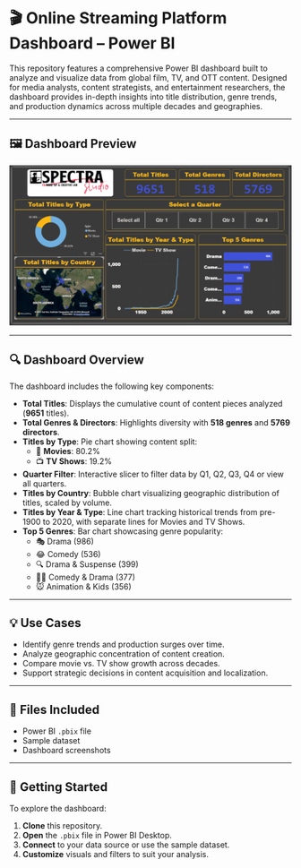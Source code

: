 # 🎬 Online Streaming Platform Dashboard – Power BI

This repository features a comprehensive Power BI dashboard built to analyze and visualize data from global film, TV, and OTT content. Designed for media analysts, content strategists, and entertainment researchers, the dashboard provides in-depth insights into title distribution, genre trends, and production dynamics across multiple decades and geographies.

---
## 🖼️ Dashboard Preview

![Online Streaming Platform Dashboard](https://raw.githubusercontent.com/Jaideep-2712/Online-Streaming-Platform-Dashboard-Power-BI/main/Online%20Streaming%20Platform%20Dashboard.png)

---
## 🔍 Dashboard Overview

The dashboard includes the following key components:

- **Total Titles**: Displays the cumulative count of content pieces analyzed (**9651** titles).
- **Total Genres & Directors**: Highlights diversity with **518 genres** and **5769 directors**.
- **Titles by Type**: Pie chart showing content split:
  - 🎥 **Movies**: 80.2%
  - 📺 **TV Shows**: 19.2%
- **Quarter Filter**: Interactive slicer to filter data by Q1, Q2, Q3, Q4 or view all quarters.
- **Titles by Country**: Bubble chart visualizing geographic distribution of titles, scaled by volume.
- **Titles by Year & Type**: Line chart tracking historical trends from pre-1900 to 2020, with separate lines for Movies and TV Shows.
- **Top 5 Genres**: Bar chart showcasing genre popularity:
  - 🎭 Drama (986)
  - 😂 Comedy (536)
  - 🔍 Drama & Suspense (399)
  - 🕵️‍♂️ Comedy & Drama (377)
  - 🐭 Animation & Kids (356)

---

## 💡 Use Cases

- Identify genre trends and production surges over time.
- Analyze geographic concentration of content creation.
- Compare movie vs. TV show growth across decades.
- Support strategic decisions in content acquisition and localization.

---

## 📁 Files Included

- Power BI `.pbix` file 
- Sample dataset 
- Dashboard screenshots

---

## 🚀 Getting Started

To explore the dashboard:

1. **Clone** this repository.
2. **Open** the `.pbix` file in Power BI Desktop.
3. **Connect** to your data source or use the sample dataset.
4. **Customize** visuals and filters to suit your analysis.



